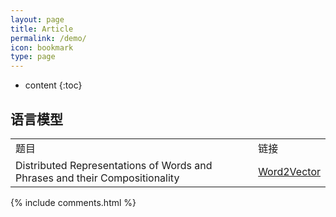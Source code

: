 ```yaml
---
layout: page
title: Article
permalink: /demo/
icon: bookmark
type: page
---
```

* content
{:toc}
## 语言模型
<table>
	<tr>
		<td>题目</td>
		<td>链接</td>
	</tr>
    <tr>
		<td>Distributed Representations of Words and Phrases and their Compositionality</td>
		<td><a href="https://arxiv.org/abs/1310.4546">Word2Vector</a></td>
    </tr>
</table>

{% include comments.html %}